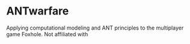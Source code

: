 # ANTwarfare
Applying computational modeling and ANT principles to the multiplayer game Foxhole. Not affiliated with 
